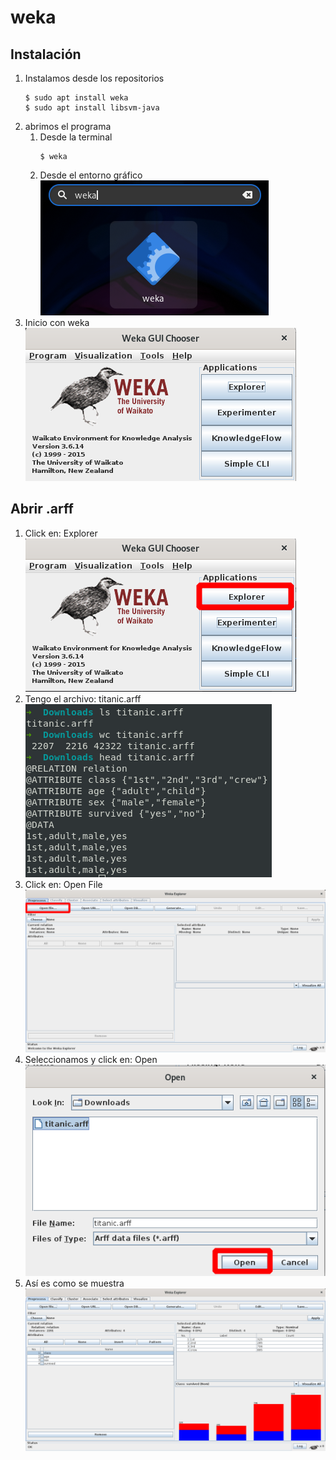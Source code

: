 # weka  
## Instalación  
1. Instalamos desde los repositorios   
	```
	$ sudo apt install weka
	$ sudo apt install libsvm-java
	```
2. abrimos el programa  
	1. Desde la terminal  
		```
		$ weka
		```
	2. Desde el entorno gráfico  
		![](img/1.png)
3. Inicio con weka  
	![](img/2.png)
## Abrir .arff  
1. Click en: Explorer  
	![](img/3.png)
2. Tengo el archivo: titanic.arff  
	![](img/4.png)
3. Click en: Open File  
	![](img/5.png)
4. Seleccionamos y click en: Open  
	![](img/6.png)
5. Así es como se muestra  
	![](img/7.png)
